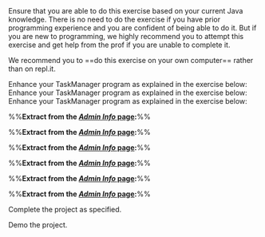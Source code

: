 <div id="week3">
 Ensure that you are able to do this exercise based on your current Java knowledge. There is no need to do the exercise if you have prior programming experience and you are confident of being able to do it. But if you are new to programming, we highly recommend you to attempt this exercise and get help from the prof if you are unable to complete it.

We recommend you to ==do this exercise on your own computer== rather than on repl.it.

<include src="../../book/cppToJava/project/taskManager/q-taskManagerLevel1.md" />

</div>

<div id="week4">
Enhance your TaskManager program as explained in the exercise below:

<include src="../../book/cppToJava/project/taskManager/q-taskManagerLevel2.md" />

</div>

<div id="week5">
Enhance your TaskManager program as explained in the exercise below:

<include src="../../book/cppToJava/project/taskManager/q-taskManagerLevel3.md" />
<include src="../../book/cppToJava/project/taskManager/q-taskManagerLevel4.md" />

</div>

<div id="week6">
Enhance your TaskManager program as explained in the exercise below:

<include src="../../book/cppToJava/project/taskManager/q-taskManagerLevel5.md" />

</div>

<div id="week7">

%%**Extract from the [_Admin Info_ page](../../admin/index-tic2002.html#project-week7):**%%

<include src="../../admin/index-tic2002.md#project-week7" />

</div>

<div id="week8">

%%**Extract from the [_Admin Info_ page](../../admin/index-tic2002.html#project-week8):**%%

<include src="../../admin/index-tic2002.md#project-week8" />

</div>

<div id="week9">

%%**Extract from the [_Admin Info_ page](../../admin/index-tic2002.html#project-week9):**%%

<include src="../../admin/index-tic2002.md#project-week9" />

</div>

<div id="midProjectCheckPoint">

%%**Extract from the [_Admin Info_ page](../../admin/index-tic2002.html#project-midProjectCheckPoint):**%%

<include src="../../admin/index-tic2002.md#project-midProjectCheckPoint" />

</div>

<div id="week10">

%%**Extract from the [_Admin Info_ page](../../admin/index-tic2002.html#project-week10):**%%

<include src="../../admin/index-tic2002.md#project-week10" />

</div>

<div id="week11">

%%**Extract from the [_Admin Info_ page](../../admin/index-tic2002.html#project-week11):**%%

<include src="../../admin/index-tic2002.md#project-week11" />

</div>

<div id="week12">

Complete the project as specified.

</div>

<div id="demo">

Demo the project.

</div>

